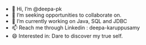 - 👋 Hi, I’m @deepa-pk
- 👀 I’m seeking opportunities to collaborate on.
- 🌱 I’m currently working on Java, SQL and JDBC
- 📫 Reach me through Linkedin : deepa-karuppusamy
- 😄 Interested in: Dare to discover my true self.

<!---
deepa-pk/deepa-pk is a ✨ special ✨ repository because its `README.md` (this file) appears on your GitHub profile.
You can click the Preview link to take a look at your changes.
--->

